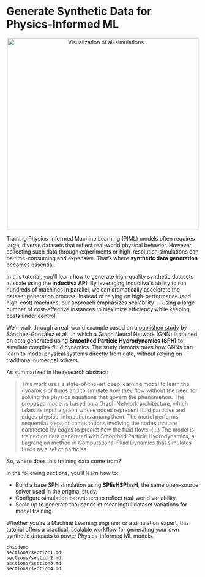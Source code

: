 # Generate Synthetic Data for Physics-Informed ML

<p align="center"><img src="../_static/combined_all_small.gif" alt="Visualization of all simulations" width="500"></p>


Training Physics-Informed Machine Learning (PIML) models often requires large, diverse datasets that reflect real-world physical behavior. However, collecting such data through experiments or high-resolution simulations can be time-consuming and expensive. That’s where **synthetic data generation** becomes essential.

In this tutorial, you'll learn how to generate high-quality synthetic datasets at scale using the **Inductiva API**. By leveraging Inductiva's ability to run hundreds of machines in parallel, we can dramatically accelerate the dataset generation process. Instead of relying on high-performance (and high-cost) machines, our approach emphasizes scalability — using a large number of cost-effective instances to maximize efficiency while keeping costs under control.

We'll walk through a real-world example based on a [published study](https://arxiv.org/abs/2002.09405) by Sánchez-González et al., in which a Graph Neural Network (GNN) is trained on data generated using **Smoothed Particle Hydrodynamics (SPH)** to simulate complex fluid dynamics. The study demonstrates how GNNs can learn to model physical systems directly from data, without relying on traditional numerical solvers.

As summarized in the research abstract:

> This work uses a state-of-the-art deep learning model to learn the dynamics of fluids and to simulate how they flow without the need for solving the physics equations that govern the phenomenon. The proposed model is based on a Graph Network architecture, which takes as input a graph whose nodes represent fluid particles and edges physical interactions among them. The model performs sequential steps of computations involving the nodes that are connected by edges to predict how the fluid flows. (…) The model is trained on data generated with Smoothed Particle Hydrodynamics, a Lagrangian method in Computational Fluid Dynamics that simulates fluids as a set of particles.

So, where does this training data come from?

In the following sections, you’ll learn how to:
* Build a base SPH simulation using **SPlisHSPlasH**, the same open-source solver used in the original study.
* Configure simulation parameters to reflect real-world variability.
* Scale up to generate thousands of meaningful dataset variations for model training.

Whether you're a Machine Learning engineer or a simulation expert, this tutorial offers a practical, scalable workflow for generating your own synthetic datasets to power Physics-informed ML models.

```{toctree}
:hidden:
sections/section1.md
sections/section2.md
sections/section3.md
sections/section4.md
```
